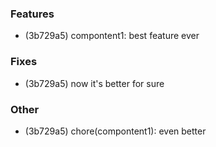 ### Features

- (3b729a5) compontent1: best feature ever

### Fixes

- (3b729a5) now it's better for sure

### Other

- (3b729a5) chore(compontent1): even better
